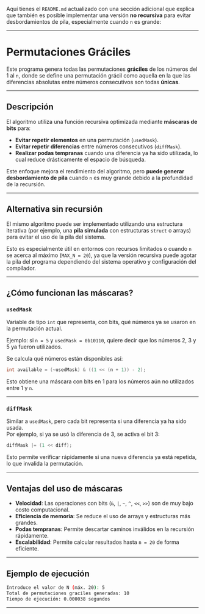 Aquí tienes el `README.md` actualizado con una sección adicional que explica que también es posible implementar una versión **no recursiva** para evitar desbordamientos de pila, especialmente cuando `n` es grande:

---

# Permutaciones Gráciles

Este programa genera todas las permutaciones **gráciles** de los números del 1 al `n`, donde se define una permutación grácil como aquella en la que las diferencias absolutas entre números consecutivos son todas **únicas**.

---

## Descripción

El algoritmo utiliza una función recursiva optimizada mediante **máscaras de bits** para:

- **Evitar repetir elementos** en una permutación (`usedMask`).
- **Evitar repetir diferencias** entre números consecutivos (`diffMask`).
- **Realizar podas tempranas** cuando una diferencia ya ha sido utilizada, lo cual reduce drásticamente el espacio de búsqueda.

Este enfoque mejora el rendimiento del algoritmo, pero **puede generar desbordamiento de pila** cuando `n` es muy grande debido a la profundidad de la recursión.

---

## Alternativa sin recursión

El mismo algoritmo puede ser implementado utilizando una estructura iterativa (por ejemplo, una **pila simulada** con estructuras `struct` o arrays) para evitar el uso de la pila del sistema.

Esto es especialmente útil en entornos con recursos limitados o cuando `n` se acerca al máximo (`MAX_N = 20`), ya que la versión recursiva puede agotar la pila del programa dependiendo del sistema operativo y configuración del compilador.

---

## ¿Cómo funcionan las máscaras?

### `usedMask`

Variable de tipo `int` que representa, con bits, qué números ya se usaron en la permutación actual.

Ejemplo: si `n = 5` y `usedMask = 0b10110`, quiere decir que los números 2, 3 y 5 ya fueron utilizados.

Se calcula qué números están disponibles así:

```c
int available = (~usedMask) & ((1 << (n + 1)) - 2);
```

Esto obtiene una máscara con bits en 1 para los números aún no utilizados entre 1 y `n`.

---

### `diffMask`

Similar a `usedMask`, pero cada bit representa si una diferencia ya ha sido usada.  
Por ejemplo, si ya se usó la diferencia de 3, se activa el bit 3:

```c
diffMask |= (1 << diff);
```

Esto permite verificar rápidamente si una nueva diferencia ya está repetida, lo que invalida la permutación.

---

## Ventajas del uso de máscaras

- **Velocidad**: Las operaciones con bits (`&`, `|`, `~`, `^`, `<<`, `>>`) son de muy bajo costo computacional.
- **Eficiencia de memoria**: Se reduce el uso de arrays y estructuras más grandes.
- **Podas tempranas**: Permite descartar caminos inválidos en la recursión rápidamente.
- **Escalabilidad**: Permite calcular resultados hasta `n = 20` de forma eficiente.

---

## Ejemplo de ejecución

```bash
Introduce el valor de N (máx. 20): 5
Total de permutaciones graciles generadas: 10
Tiempo de ejecución: 0.000038 segundos
```

---

